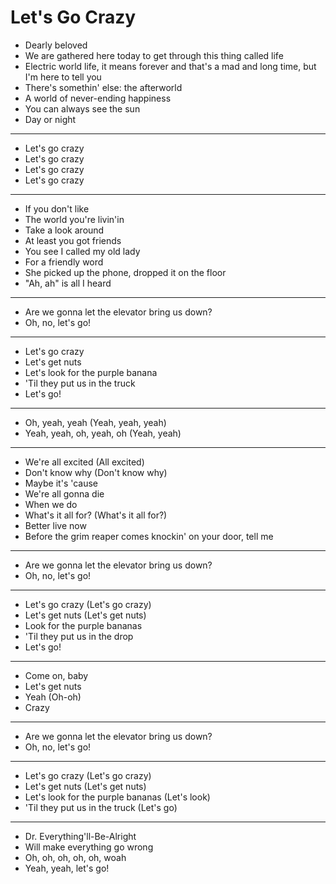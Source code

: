 # Let's Go Crazy

- Dearly beloved
- We are gathered here today to get through this thing called life
- Electric world life, it means forever and that's a mad and long time, but I'm here to tell you
- There's somethin' else: the afterworld
- A world of never-ending happiness
- You can always see the sun
- Day or night
***
- Let's go crazy
- Let's go crazy
- Let's go crazy
- Let's go crazy
***
- If you don't like
- The world you're livin'in
- Take a look around
- At least you got friends
- You see I called my old lady
- For a friendly word
- She picked up the phone, dropped it on the floor
- "Ah, ah" is all I heard
***
- Are we gonna let the elevator bring us down?
- Oh, no, let's go!
***
- Let's go crazy
- Let's get nuts
- Let's look for the purple banana
- 'Til they put us in the truck
- Let's go!
***
- Oh, yeah, yeah (Yeah, yeah, yeah)
- Yeah, yeah, oh, yeah, oh (Yeah, yeah)
***
- We're all excited (All excited)
- Don't know why (Don't know why)
- Maybe it's 'cause
- We're all gonna die
- When we do
- What's it all for? (What's it all for?)
- Better live now
- Before the grim reaper comes knockin' on your door, tell me
***
- Are we gonna let the elevator bring us down?
- Oh, no, let's go!
***
- Let's go crazy (Let's go crazy)
- Let's get nuts (Let's get nuts)
- Look for the purple bananas
- 'Til they put us in the drop
- Let's go!
***
- Come on, baby
- Let's get nuts
- Yeah (Oh-oh)
- Crazy
***
- Are we gonna let the elevator bring us down?
- Oh, no, let's go!
***
- Let's go crazy (Let's go crazy)
- Let's get nuts (Let's get nuts)
- Let's look for the purple bananas (Let's look)
- 'Til they put us in the truck (Let's go)
***
- Dr. Everything'll-Be-Alright
- Will make everything go wrong
- Oh, oh, oh, oh, oh, woah
- Yeah, yeah, let's go!
